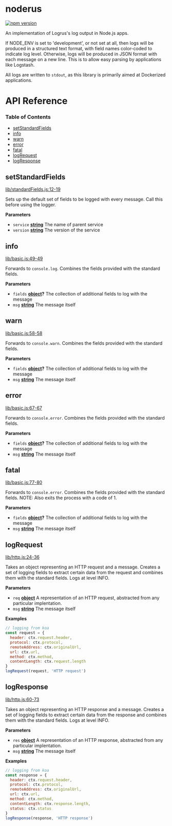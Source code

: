 # noderus
[![npm version](https://badge.fury.io/js/noderus.svg)](https://badge.fury.io/js/noderus)

An implementation of Logrus's log output in Node.js apps.

If NODE_ENV is set to 'development', or not set at all, then logs will be produced in a structured text format, with field names color-coded to indicate log level.
Otherwise, logs will be produced in JSON format with each message on a new line. This is to allow easy parsing by applications like Logstash.

All logs are written to `stdout`, as this library is primarily aimed at Dockerized applications.

# API Reference
### Table of Contents

-   [setStandardFields](#setstandardfields)
-   [info](#info)
-   [warn](#warn)
-   [error](#error)
-   [fatal](#fatal)
-   [logRequest](#logrequest)
-   [logResponse](#logresponse)

## setStandardFields

[lib/standardFields.js:12-19](https://github.com/nicklanng/noderus/blob/05b8fca8708f8d2921b35857380776e7ed375c2c/lib/standardFields.js#L12-L19 "Source code on GitHub")

Sets up the default set of fields to be logged with every message.
Call this before using the logger.

**Parameters**

-   `service` **[string](https://developer.mozilla.org/en-US/docs/Web/JavaScript/Reference/Global_Objects/String)** The name of parent service
-   `version` **[string](https://developer.mozilla.org/en-US/docs/Web/JavaScript/Reference/Global_Objects/String)** The version of the service

## info

[lib/basic.js:49-49](https://github.com/nicklanng/noderus/blob/05b8fca8708f8d2921b35857380776e7ed375c2c/lib/basic.js#L49-L49 "Source code on GitHub")

Forwards to `console.log`.
Combines the fields provided with the standard fields.

**Parameters**

-   `fields` **[object](https://developer.mozilla.org/en-US/docs/Web/JavaScript/Reference/Global_Objects/Object)?** The collection of additional fields to log with the message
-   `msg` **[string](https://developer.mozilla.org/en-US/docs/Web/JavaScript/Reference/Global_Objects/String)** The message itself

## warn

[lib/basic.js:58-58](https://github.com/nicklanng/noderus/blob/05b8fca8708f8d2921b35857380776e7ed375c2c/lib/basic.js#L58-L58 "Source code on GitHub")

Forwards to `console.warn`.
Combines the fields provided with the standard fields.

**Parameters**

-   `fields` **[object](https://developer.mozilla.org/en-US/docs/Web/JavaScript/Reference/Global_Objects/Object)?** The collection of additional fields to log with the message
-   `msg` **[string](https://developer.mozilla.org/en-US/docs/Web/JavaScript/Reference/Global_Objects/String)** The message itself

## error

[lib/basic.js:67-67](https://github.com/nicklanng/noderus/blob/05b8fca8708f8d2921b35857380776e7ed375c2c/lib/basic.js#L67-L67 "Source code on GitHub")

Forwards to `console.error`.
Combines the fields provided with the standard fields.

**Parameters**

-   `fields` **[object](https://developer.mozilla.org/en-US/docs/Web/JavaScript/Reference/Global_Objects/Object)?** The collection of additional fields to log with the message
-   `msg` **[string](https://developer.mozilla.org/en-US/docs/Web/JavaScript/Reference/Global_Objects/String)** The message itself

## fatal

[lib/basic.js:77-80](https://github.com/nicklanng/noderus/blob/05b8fca8708f8d2921b35857380776e7ed375c2c/lib/basic.js#L77-L80 "Source code on GitHub")

Forwards to `console.error`.
Combines the fields provided with the standard fields.
NOTE: Also exits the process with a code of 1.

**Parameters**

-   `fields` **[object](https://developer.mozilla.org/en-US/docs/Web/JavaScript/Reference/Global_Objects/Object)?** The collection of additional fields to log with the message
-   `msg` **[string](https://developer.mozilla.org/en-US/docs/Web/JavaScript/Reference/Global_Objects/String)** The message itself

## logRequest

[lib/http.js:24-36](https://github.com/nicklanng/noderus/blob/05b8fca8708f8d2921b35857380776e7ed375c2c/lib/http.js#L24-L36 "Source code on GitHub")

Takes an object representing an HTTP request and a message.
Creates a set of logging fields to extract certain data from the request
and combines them with the standard fields.
Logs at level INFO.

**Parameters**

-   `req` **[object](https://developer.mozilla.org/en-US/docs/Web/JavaScript/Reference/Global_Objects/Object)** A representation of an HTTP request, abstracted from any particular implentation.
-   `msg` **[string](https://developer.mozilla.org/en-US/docs/Web/JavaScript/Reference/Global_Objects/String)** The message itself

**Examples**

```javascript
// logging from koa
const request = {
  header: ctx.request.header,
  protocol: ctx.protocol,
  remoteAddress: ctx.originalUrl,
  url: ctx.url,
  method: ctx.method,
  contentLength: ctx.request.length
}
logRequest(request, 'HTTP request')
```

## logResponse

[lib/http.js:60-73](https://github.com/nicklanng/noderus/blob/05b8fca8708f8d2921b35857380776e7ed375c2c/lib/http.js#L60-L73 "Source code on GitHub")

Takes an object representing an HTTP response and a message.
Creates a set of logging fields to extract certain data from the response
and combines them with the standard fields.
Logs at level INFO.

**Parameters**

-   `res` **[object](https://developer.mozilla.org/en-US/docs/Web/JavaScript/Reference/Global_Objects/Object)** A representation of an HTTP response, abstracted from any particular implentation.
-   `msg` **[string](https://developer.mozilla.org/en-US/docs/Web/JavaScript/Reference/Global_Objects/String)** The message itself

**Examples**

```javascript
// logging from koa
const response = {
  header: ctx.request.header,
  protocol: ctx.protocol,
  remoteAddress: ctx.originalUrl,
  url: ctx.url,
  method: ctx.method,
  contentLength: ctx.response.length,
  status: ctx.status
}
logResponse(response, 'HTTP response')
```
